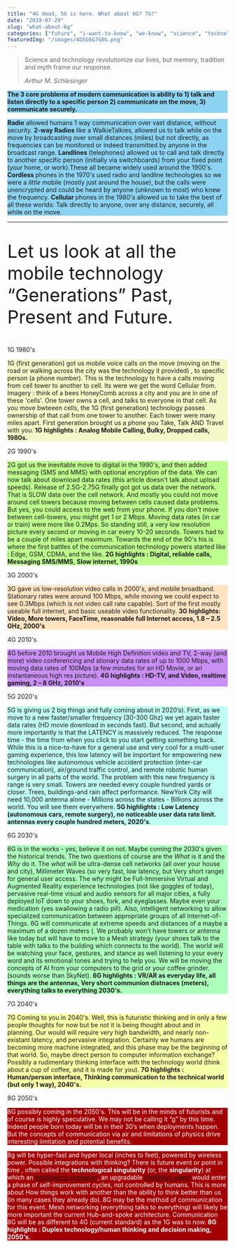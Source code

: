 ```yaml
---
title: "4G dead, 5G is here. What about 6G? 7G?"
date: "2019-07-29"
slug: "what-about-6g"
categories: ["future", "i-want-to-know", "we-know", "science", "technology"]
featuredImg: "/images/4G5G6G7G8G.png"
---
```


<!-- wp:quote -->
<blockquote class="wp-block-quote"><p>Science and technology revolutionize our lives, but memory, tradition and myth frame our response.</p><cite>Arthur M. Schlesinger</cite></blockquote>
<!-- /wp:quote -->

<!-- wp:paragraph {"customBackgroundColor":"#8cd3f2"} -->
<p style="background-color:#8cd3f2" class="has-background"><strong>The 3 core problems of modern communication is ability to 1) talk and listen directly to a specific person 2) communicate on the move, 3) communicate securely. </strong></p>
<!-- /wp:paragraph -->

<!-- wp:paragraph {"customBackgroundColor":"#8cd3f2"} -->
<p style="background-color:#8cd3f2" class="has-background"><strong>Radio</strong> allowed humans 1 way communication over vast distance, without security. <strong>2-way Radios </strong>like a WalkieTalkies, allowed us to talk while on the move by broadcasting over small distances (miles) but not directly, as frequencies can be monitored or indeed transmitted by anyone in the broadcast range. <strong>Landlines </strong>(telephones) allowed us to call and talk directly to another specific person (initially via switchboards) from your fixed point (your home, or work).These all became widely used around the 1900's. <strong>Cordless </strong>phones in the 1970's used radio and landline technologies so we were a <em>little </em>mobile (mostly just around the house), but the calls were unencrypted and could be heard by anyone (unknown to most) who knew the frequency. <strong>Cellular </strong>phones in the 1980's allowed us to take the best of all these worlds: Talk directly to anyone, over any distance, securely, all while on the move.</p>
<!-- /wp:paragraph -->

<!-- wp:separator -->
<hr class="wp-block-separator"/>
<!-- /wp:separator -->

<!-- wp:paragraph {"align":"center","customFontSize":41} -->
<p style="font-size:41px" class="has-text-align-center">Let us look at all the mobile technology “Generations” Past, Present and Future.</p>
<!-- /wp:paragraph -->

<!-- wp:paragraph {"align":"center","fontSize":"large"} -->
<p class="has-text-align-center has-large-font-size">1G 1980's</p>
<!-- /wp:paragraph -->

<!-- wp:paragraph {"customBackgroundColor":"#f6f7c8"} -->
<p style="background-color:#f6f7c8" class="has-background">1G (first generation) got us mobile voice calls on the move (moving on the road or walking across the city was the technology it provided) , to specific person (a phone number). This is the technology to have a calls moving from cell tower to another to cell. Its were we get the word Cellular from. Imagery : think of a bees HoneyComb across a city and you are in one of these 'cells'. One tower owns a cell, and talks to everyone in that cell. As you move bwteeen cells, the 1G (first generation) technology passes ownership of that call from one tower to another. Each tower were many miles apart. First generation brought us a phone you Take, Talk AND Travel with you.<strong> 1G highlights : Analog Mobile Calling, Bulky, Dropped calls, 1980s.</strong></p>
<!-- /wp:paragraph -->

<!-- wp:paragraph {"align":"center","fontSize":"large"} -->
<p class="has-text-align-center has-large-font-size">2G 1990's</p>
<!-- /wp:paragraph -->

<!-- wp:paragraph {"customBackgroundColor":"#bdff8d"} -->
<p style="background-color:#bdff8d" class="has-background">2G got us the inevitable move to digital in the 1990's, and then added messaging (SMS and MMS) with optional encryption of the data. We can now talk about download data rates (this article doesn't talk about upload speeds). Release of 2.5G-2.75G finally got got us data over the network. That is SLOW data over the cell network. And mostly you could not move around cell towers because moving between cells caused data problems. But yes, you could access to the web from your phone. If you don't move between cell-towers, you might get 1 or 2 Mbps. Moving data rates (in car or train) were more like 0.2Mps. So standing still, a very low resolution picture every second or moving in car every 10-20 seconds. Towers had to be a couple of miles apart maximum. Towards the end of the 90's his is where the first battles of the communication technology powers started like : Edge, GSM, CDMA, and the like. <strong>2G highlights : Digital, reliable calls, Messaging SMS/MMS</strong>, <strong>Slow internet, 1990s</strong></p>
<!-- /wp:paragraph -->

<!-- wp:paragraph {"align":"center","fontSize":"large"} -->
<p class="has-text-align-center has-large-font-size">3G 2000's</p>
<!-- /wp:paragraph -->

<!-- wp:paragraph {"customBackgroundColor":"#ffe4c2"} -->
<p style="background-color:#ffe4c2" class="has-background">3G gave us low-resolution video calls in 2000's, and mobile broadband. Stationary rates were around 100 Mbps, while moving we could expect to see 0.3Mbps (which is not video call rate capable). Sort of the first mostly useable full internet, and basic useable video functionality. <strong>3G highlights: Video, More towers, FaceTime, reasonable full Internet access, 1.8 – 2.5 GHz, 2000's</strong></p>
<!-- /wp:paragraph -->

<!-- wp:paragraph {"align":"center","fontSize":"large"} -->
<p class="has-text-align-center has-large-font-size">4G 2010's</p>
<!-- /wp:paragraph -->

<!-- wp:paragraph {"customBackgroundColor":"#c98ff5"} -->
<p style="background-color:#c98ff5" class="has-background">4G before 2010 brought us Mobile High Definition video and TV, 2-way (and more) video conferencing and stionary data rates of up to 1000 Mbps, with moving data rates of 100Mps (a few minutes for an HD Movie, or an instantaneous high res picture). <strong> 4G highlights : HD-TV, and Video, realtime gaming, 2 – 8 GHz, 2010's</strong></p>
<!-- /wp:paragraph -->

<!-- wp:paragraph {"align":"center","fontSize":"large"} -->
<p class="has-text-align-center has-large-font-size">5G 2020's</p>
<!-- /wp:paragraph -->

<!-- wp:paragraph {"customBackgroundColor":"#bffcf1"} -->
<p style="background-color:#bffcf1" class="has-background">5G is giving us 2 big things and fully coming about in 2020’s). First, as we move to a new faster/smaller frequency (30-300 Ghz) we yet again faster data rates (HD movie download in seconds fast). But second, and actually more importantly is that the LATENCY is massively reduced. The response time - the time from when you click to you start getting something back. While this is a nice-to-have for a general use and very cool for a multi-user gaming experience, this low latency will be important for empowering new technologies like autonomous vehicle accident protection (inter-car communication), air/ground traffic control, and remote robotic human surgery in all parts of the world. The problem with this new frequency is range is very small. Towers are needed every couple hundred yards or closer. Trees, buildings-and rain affect performance. NewYork City will need 10,000 antenna alone - Millions across the states - Billions across the world. You will see them everywhere. <strong>5G highlights : Low Latency (autonomous cars, remote surgery), no noticeable user data rate limit. antennas every couple hundred meters, 2020's</strong>.</p>
<!-- /wp:paragraph -->

<!-- wp:paragraph {"align":"center","fontSize":"large"} -->
<p class="has-text-align-center has-large-font-size">6G 2030's</p>
<!-- /wp:paragraph -->

<!-- wp:paragraph {"customBackgroundColor":"#acffbb"} -->
<p style="background-color:#acffbb" class="has-background">6G is in the works - yes, believe it on not. Maybe coming the 2030's given the historical trends. The two questions of course are the <em>What </em>is it and the <em>Why</em> do it. The <em>what </em>will be ultra-dense cell networks (all over your house and city), Millimeter Waves (so very fast, low latency, but Very short range) for general user access. The <em>why </em>might be Full-Immersive Virtual and Augmented Reality experience technologies (not like goggles of today), pervasive real-time visual and audio sensors for all major cities, a fully deployed IoT down to your shoes, fork, and eyeglasses. Maybe even your medication (yes swallowing a radio pill). Also, intelligent networking to allow specialized communication between appropriate groups of all Internet-of-Things. 6G will communicate at extreme speeds and distances of a maybe a maximum of a dozen meters (. We probably won’t have towers or antenna like today but will have to move to a Mesh strategy (your shoes talk to the table with talks to the building which connects to the world). The world will be watching your face, gestures, and stance as well listening to your every word and its emotional tones and trying to help you. We will be moving the concepts of AI from your computers to the grid or your coffee grinder. (sounds worse than SkyNet). <strong>6G highlights : VR/AR as everyday life, all things are the antennas, Very short communion distnaces (meters), everything talks to everything 2030's.</strong></p>
<!-- /wp:paragraph -->

<!-- wp:paragraph {"align":"center","fontSize":"large"} -->
<p class="has-text-align-center has-large-font-size">7G 2040's</p>
<!-- /wp:paragraph -->

<!-- wp:paragraph {"customBackgroundColor":"#f5ffa5"} -->
<p style="background-color:#f5ffa5" class="has-background">7G Coming to you in 2040's. Well, this is futuristic thinking and in only a few people thoughts for now but be not it is being thought about and in planning. Our would will require very high bandwidth, and nearly non-existant latency, and pervasive integration. Certainly we humans are becoming more machine integrated, and this phase may be the beginning of that world. So, maybe direct person to computer information exchange? Possibly a rudimentary thinking interface with the technology world (think about a cup of coffee, and it is made for you). <strong>7G highlights : Human/person interface, Thinking communication to the technical world (but only 1 way), 2040's.</strong></p>
<!-- /wp:paragraph -->

<!-- wp:paragraph {"align":"center","fontSize":"large"} -->
<p class="has-text-align-center has-large-font-size">8G 2050's</p>
<!-- /wp:paragraph -->

<!-- wp:paragraph {"customTextColor":"#fcfcfc","customBackgroundColor":"#a30003"} -->
<p style="background-color:#a30003;color:#fcfcfc" class="has-text-color has-background">8G possibly coming in the 2050's. This will be in the minds of futurists and of course is highly speculative. We may not be calling it “g” by this time. Indeed people born today will be in their 30’s when deployments happen.  But the concepts of communication via air and limitations of physics drive interesting limitation and potential benefits.  </p>
<!-- /wp:paragraph -->

<!-- wp:paragraph {"customTextColor":"#fcfcfc","customBackgroundColor":"#a30003"} -->
<p style="background-color:#a30003;color:#fcfcfc" class="has-text-color has-background">8g will be hyper-fast and hyper local (inches to feet), powered by wireless power. Possible integrations with thinking? There is future event or point in time , often called the <strong>technological singularity</strong> (or, the <strong>singularity</strong>) at which an <a href="https://en.wikipedia.org/wiki/Intelligence_explosion">intelligence explosion</a>, an upgradable <a href="https://en.wikipedia.org/wiki/Intelligent_agent">intelligent agent</a> would enter a phase of self-improvement cycles, not controlled by humans. This is more about How things work with another than the ability to think better than us (in many cases they already do).<strong> </strong>8G may be the method of communication for this event. Mesh networking (everything talks to everything) will likely be more important the current Hub-and-spoke architecture. Communication 8G will be as different to 4G (current standard) as the 1G was to now. <strong> 8G highlights : Duplex technology/human thinking and decision making, 2050's.</strong></p>
<!-- /wp:paragraph -->

<!-- wp:paragraph -->
<p></p>
<!-- /wp:paragraph -->
